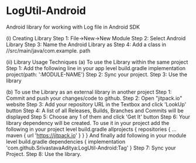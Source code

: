 # LogUtil-Android
Android library for working with Log file in Android SDK

(i) Creating Library
  Step 1: 
    File->New->New Module
  Step 2: 
    Select Android Library
  Step 3:
    Name the Android Library as <MODULE-NAME>
  Step 4: 
    Add a class in <PROJECT-NAME>/<MODULE-NAME>/src/main/java/com.example.<MODULE-NAME> path
  

(ii)  Library Usage Techniques
  (a) To use the Library within the same project
    Step 1: 
      Add the following line in your app level build.gradle
        implementation project(path: ':MODULE-NAME')
    Step 2:
      Sync your project.
    Step 3: 
      Use the library

  (b) To use the Library as an external library in another project
    Step 1:
      Commit and push your changes/code to github.
    Step 2:
      Open "jitpack.io" website
    Step 3:
      Add your repository URL in the Textbox and click 'LookUp' button
    Step 4:
      A list of all Releases, Builds, Branches and Commits will be displayed
    Step 5:
      Choose any 1 of them and click 'Get It' button
    Step 6:
      Your library dependency will be created. To use it in your project add the following in your project level build.gradle
        allprojects {
          repositories {
            ...
            maven { url 'https://jitpack.io' 
            }
          }
        }
      And finally add following in your module level build.gradle
        dependencies {
          implementation 'com.github.SrivastavaAditya:LogUtil-Android:Tag'
        }
    Step 7: 
      Sync your Project.
    Step 8: 
      Use the library.
